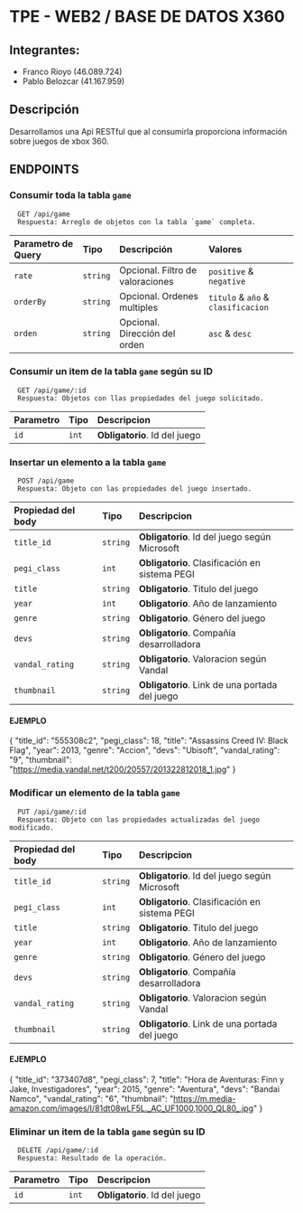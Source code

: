 # TPE - WEB2 / BASE DE DATOS X360

## Integrantes:
 * Franco Rioyo (46.089.724)
 * Pablo Belozcar (41.167.959)

## Descripción

Desarrollamos una Api RESTful que al consumirla proporciona información sobre juegos de xbox 360.

## ENDPOINTS

### Consumir toda la tabla `game`

```http
  GET /api/game
  Respuesta: Arreglo de objetos con la tabla `game` completa.
```

| Parametro de Query | Tipo     | Descripción                      | Valores                 |
| :----------------- | :------- | :------------------------------- | :---------------------- |
| `rate`             | `string` | Opcional. Filtro de valoraciones | `positive` & `negative` |
| `orderBy`          | `string` | Opcional. Ordenes multiples      | `titulo` & `año` & `clasificacion`|
| `orden`            | `string` | Opcional. Dirección del orden    | `asc` & `desc`          |

### Consumir un item de la tabla `game` según su ID

```http
  GET /api/game/:id
  Respuesta: Objetos con llas propiedades del juego solicitado.
```

| Parametro | Tipo     | Descripcion                       |
| :-------- | :------- | :-------------------------------- |
| `id`      | `int`    | **Obligatorio**. Id del juego     |

### Insertar un elemento a la tabla `game`

```http
  POST /api/game
  Respuesta: Objeto con las propiedades del juego insertado.
```

| Propiedad del body | Tipo | Descripcion                                    |
| :------------- | :------- | :--------------------------------------------- |
| `title_id`     | `string` | **Obligatorio**. Id del juego según Microsoft  |
| `pegi_class`   | `int`    | **Obligatorio**. Clasificación en sistema PEGI |
| `title`        | `string` | **Obligatorio**. Titulo del juego              |
| `year`         | `int`    | **Obligatorio**. Año de lanzamiento            |
| `genre`        | `string` | **Obligatorio**. Género del juego              |
| `devs`         | `string` | **Obligatorio**. Compañía desarrolladora       |
| `vandal_rating`| `string` | **Obligatorio**. Valoracion según Vandal       |
| `thumbnail`    | `string` | **Obligatorio**. Link de una portada del juego |

#### EJEMPLO
{
    "title_id": "555308c2",
    "pegi_class": 18,
    "title": "Assassins Creed IV: Black Flag",
    "year": 2013,
    "genre": "Accion",
    "devs": "Ubisoft",
    "vandal_rating": "9",
    "thumbnail": "https://media.vandal.net/t200/20557/201322812018_1.jpg"
}

### Modificar un elemento de la tabla `game`

```http
  PUT /api/game/:id
  Respuesta: Objeto con las propiedades actualizadas del juego modificado.
```

| Propiedad del body | Tipo | Descripcion                                    |
| :------------- | :------- | :--------------------------------------------- |
| `title_id`     | `string` | **Obligatorio**. Id del juego según Microsoft  |
| `pegi_class`   | `int`    | **Obligatorio**. Clasificación en sistema PEGI |
| `title`        | `string` | **Obligatorio**. Titulo del juego              |
| `year`         | `int`    | **Obligatorio**. Año de lanzamiento            |
| `genre`        | `string` | **Obligatorio**. Género del juego              |
| `devs`         | `string` | **Obligatorio**. Compañía desarrolladora       |
| `vandal_rating`| `string` | **Obligatorio**. Valoracion según Vandal       |
| `thumbnail`    | `string` | **Obligatorio**. Link de una portada del juego |

#### EJEMPLO
{
    "title_id": "373407d8",
    "pegi_class": 7,
    "title": "Hora de Aventuras: Finn y Jake, Investigadores",
    "year": 2015,
    "genre": "Aventura",
    "devs": "Bandai Namco",
    "vandal_rating": "6",
    "thumbnail": "https://m.media-amazon.com/images/I/81dt08wLF5L._AC_UF1000,1000_QL80_.jpg"
}

### Eliminar un item de la tabla `game` según su ID

```http
  DELETE /api/game/:id
  Respuesta: Resultado de la operación.
```

| Parametro | Tipo     | Descripcion                       |
| :-------- | :------- | :-------------------------------- |
| `id`      | `int`    | **Obligatorio**. Id del juego     |

